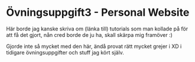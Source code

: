 # Övningsuppgift3 - Personal Website

Här borde jag kanske skriva om (länka till) tutorials som man kollade på för att få det gjort, nån cred borde de ju ha, skall skärpa mig framöver :)

Gjorde inte så mycket med den här, ändå provat rätt mycket grejer i XD i tidigare övningsuppgifter och stuff jag kört själv.